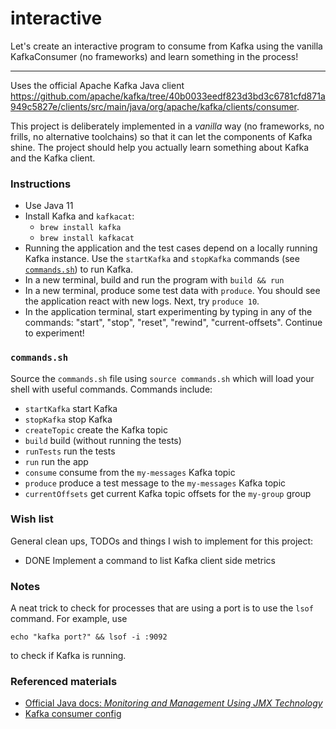 # interactive

Let's create an interactive program to consume from Kafka using the vanilla KafkaConsumer (no frameworks) and learn 
something in the process!

---

Uses the official Apache Kafka Java client <https://github.com/apache/kafka/tree/40b0033eedf823d3bd3c6781cfd871a949c5827e/clients/src/main/java/org/apache/kafka/clients/consumer>.

This project is deliberately implemented in a *vanilla* way (no frameworks, no frills, no alternative toolchains) so
that it can let the components of Kafka shine. The project should help you actually learn something about Kafka and the
Kafka client.

### Instructions

* Use Java 11
* Install Kafka and `kafkacat`:
  * `brew install kafka`
  * `brew install kafkacat`
* Running the application and the test cases depend on a locally running Kafka instance. Use the `startKafka` and 
  `stopKafka` commands (see [`commands.sh`](#commandssh)) to run Kafka.
* In a new terminal, build and run the program with `build && run`
* In a new terminal, produce some test data with `produce`. You should see the application react with new logs. Next,
  try `produce 10`.
* In the application terminal, start experimenting by typing in any of the commands: "start", "stop", "reset", "rewind",
  "current-offsets". Continue to experiment!

### `commands.sh`

Source the `commands.sh` file using `source commands.sh` which will load your shell with useful 
commands. Commands include:

  * `startKafka` start Kafka
  * `stopKafka` stop Kafka
  * `createTopic` create the Kafka topic
  * `build` build (without running the tests)
  * `runTests` run the tests
  * `run` run the app
  * `consume` consume from the `my-messages` Kafka topic
  * `produce` produce a test message to the `my-messages` Kafka topic 
  * `currentOffsets` get current Kafka topic offsets for the `my-group` group 

### Wish list

General clean ups, TODOs and things I wish to implement for this project:

  * DONE Implement a command to list Kafka client side metrics  

### Notes

A neat trick to check for processes that are using a port is to use the `lsof` command. For example, use

```echo "kafka port?" && lsof -i :9092```

to check if Kafka is running. 

### Referenced materials

* [Official Java docs: *Monitoring and Management Using JMX Technology*](https://docs.oracle.com/en/java/javase/11/management/monitoring-and-management-using-jmx-technology.html)
* [Kafka consumer config](https://kafka.apache.org/documentation.html#consumerconfigs)
